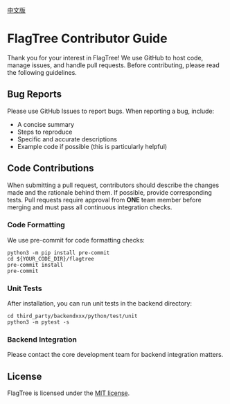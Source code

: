 [中文版](./CONTRIBUTING_cn.md)

# FlagTree Contributor Guide

Thank you for your interest in FlagTree! We use GitHub to host code, manage issues, and handle pull requests. Before contributing, please read the following guidelines.

## Bug Reports

Please use GitHub Issues to report bugs. When reporting a bug, include:
- A concise summary
- Steps to reproduce
- Specific and accurate descriptions
- Example code if possible (this is particularly helpful)

## Code Contributions

When submitting a pull request, contributors should describe the changes made and the rationale behind them. If possible, provide corresponding tests. Pull requests require approval from __ONE__ team member before merging and must pass all continuous integration checks.

### Code Formatting

We use pre-commit for code formatting checks:

```shell
python3 -m pip install pre-commit
cd ${YOUR_CODE_DIR}/flagtree
pre-commit install
pre-commit
```

### Unit Tests

After installation, you can run unit tests in the backend directory:
```shell
cd third_party/backendxxx/python/test/unit
python3 -m pytest -s
```

### Backend Integration

Please contact the core development team for backend integration matters.

## License

FlagTree is licensed under the [MIT license](/LICENSE).
